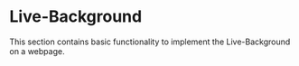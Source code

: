 # Live-Background

This section contains basic functionality to implement the Live-Background on a webpage.
